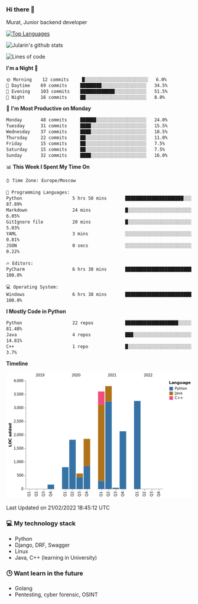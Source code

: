 ### Hi there 👋

Murat, Junior backend developer

[![Top Languages](https://github-readme-stats.vercel.app/api/top-langs/?username=Jularin&layout=compact)]()

![Jularin's github stats](https://github-readme-stats.vercel.app/api?username=Jularin&show_icons=true&include_all_commits=true&count_private=true)

<!--START_SECTION:waka-->
![Lines of code](https://img.shields.io/badge/From%20Hello%20World%20I%27ve%20Written-18%20Thousand%20lines%20of%20code-blue)

**I'm a Night 🦉** 

```text
🌞 Morning    12 commits     █░░░░░░░░░░░░░░░░░░░░░░░░   6.0% 
🌆 Daytime    69 commits     ████████░░░░░░░░░░░░░░░░░   34.5% 
🌃 Evening    103 commits    █████████████░░░░░░░░░░░░   51.5% 
🌙 Night      16 commits     ██░░░░░░░░░░░░░░░░░░░░░░░   8.0%

```
📅 **I'm Most Productive on Monday** 

```text
Monday       48 commits     ██████░░░░░░░░░░░░░░░░░░░   24.0% 
Tuesday      31 commits     ████░░░░░░░░░░░░░░░░░░░░░   15.5% 
Wednesday    37 commits     ████░░░░░░░░░░░░░░░░░░░░░   18.5% 
Thursday     22 commits     ██░░░░░░░░░░░░░░░░░░░░░░░   11.0% 
Friday       15 commits     ██░░░░░░░░░░░░░░░░░░░░░░░   7.5% 
Saturday     15 commits     ██░░░░░░░░░░░░░░░░░░░░░░░   7.5% 
Sunday       32 commits     ████░░░░░░░░░░░░░░░░░░░░░   16.0%

```


📊 **This Week I Spent My Time On** 

```text
⌚︎ Time Zone: Europe/Moscow

💬 Programming Languages: 
Python                   5 hrs 50 mins       ██████████████████████░░░   87.89% 
Markdown                 24 mins             █░░░░░░░░░░░░░░░░░░░░░░░░   6.05% 
GitIgnore file           20 mins             █░░░░░░░░░░░░░░░░░░░░░░░░   5.03% 
YAML                     3 mins              ░░░░░░░░░░░░░░░░░░░░░░░░░   0.81% 
JSON                     0 secs              ░░░░░░░░░░░░░░░░░░░░░░░░░   0.22%

🔥 Editors: 
PyCharm                  6 hrs 38 mins       █████████████████████████   100.0%

💻 Operating System: 
Windows                  6 hrs 38 mins       █████████████████████████   100.0%

```

**I Mostly Code in Python** 

```text
Python                   22 repos            ████████████████████░░░░░   81.48% 
Java                     4 repos             ███░░░░░░░░░░░░░░░░░░░░░░   14.81% 
C++                      1 repo              █░░░░░░░░░░░░░░░░░░░░░░░░   3.7%

```


**Timeline**

![Chart not found](https://raw.githubusercontent.com/Jularin/Jularin/main/charts/bar_graph.png) 


 Last Updated on 21/02/2022 18:45:12 UTC
<!--END_SECTION:waka-->

### 💻 My technology stack
 - Python
 - Django, DRF, Swagger
 - Linux 
 - Java, C++ (learning in University)

### 🕒 Want learn in the future
 - Golang
 - Pentesting, cyber forensic, OSINT
